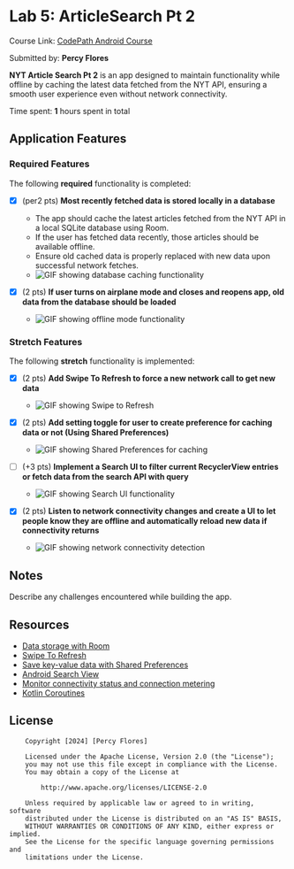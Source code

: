 # Lab 5: ArticleSearch Pt 2

Course Link: [CodePath Android Course](https://courses.codepath.org/courses/and102/unit/5#!labs)

Submitted by: **Percy Flores** <!-- Replace 'Your Name Here' with your actual name -->

**NYT Article Search Pt 2** is an app designed to maintain functionality while offline by caching the latest data fetched from the NYT API, ensuring a smooth user experience even without network connectivity.

Time spent: **1** hours spent in total <!-- Replace 'X' with the number of hours you spent on this project -->

## Application Features

### Required Features

The following **required** functionality is completed:

- [x] (per2 pts) **Most recently fetched data is stored locally in a database**
    - The app should cache the latest articles fetched from the NYT API in a local SQLite database using Room.
    - If the user has fetched data recently, those articles should be available offline.
    - Ensure old cached data is properly replaced with new data upon successful network fetches.
    - ![GIF showing database caching functionality](walkthrough_video.gif) <!-- Replace this link with your actual image/GIF link -->

- [x] (2 pts) **If user turns on airplane mode and closes and reopens app, old data from the database should be loaded**
    - ![GIF showing offline mode functionality](walkthrough_video.gif) <!-- Replace this link with your actual image/GIF link -->

### Stretch Features

The following **stretch** functionality is implemented:

- [x] (2 pts) **Add Swipe To Refresh to force a new network call to get new data**
    - ![GIF showing Swipe to Refresh](walkthrough_video) <!-- Replace this link with your actual image/GIF link -->

- [x] (2 pts) **Add setting toggle for user to create preference for caching data or not (Using Shared Preferences)**
    - ![GIF showing Shared Preferences for caching](walkthrough_video) <!-- Replace this link with your actual image/GIF link -->

- [ ] (+3 pts) **Implement a Search UI to filter current RecyclerView entries or fetch data from the search API with query**
    - ![GIF showing Search UI functionality](http://i.imgur.com/link/to/your/gif/file.gif) <!-- Replace this link with your actual image/GIF link -->

- [x] (2 pts) **Listen to network connectivity changes and create a UI to let people know they are offline and automatically reload new data if connectivity returns**
    - ![GIF showing network connectivity detection](walkthrough_video) <!-- Replace this link with your actual image/GIF link -->

## Notes

Describe any challenges encountered while building the app. <!-- Replace this with your specific challenges and experiences -->

## Resources

- [Data storage with Room](https://developer.android.com/training/data-storage/room)
- [Swipe To Refresh](https://developer.android.com/training/swipe/add-swipe-interface)
- [Save key-value data with Shared Preferences](https://developer.android.com/training/data-storage/shared-preferences)
- [Android Search View](https://developer.android.com/reference/android/widget/SearchView)
- [Monitor connectivity status and connection metering](https://developer.android.com/training/monitoring-device-state/connectivity-status-type)
- [Kotlin Coroutines](https://kotlinlang.org/docs/coroutines-overview.html)

## License

```plaintext
    Copyright [2024] [Percy Flores]

    Licensed under the Apache License, Version 2.0 (the "License");
    you may not use this file except in compliance with the License.
    You may obtain a copy of the License at

        http://www.apache.org/licenses/LICENSE-2.0

    Unless required by applicable law or agreed to in writing, software
    distributed under the License is distributed on an "AS IS" BASIS,
    WITHOUT WARRANTIES OR CONDITIONS OF ANY KIND, either express or implied.
    See the License for the specific language governing permissions and
    limitations under the License.